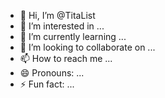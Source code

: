 - 👋 Hi, I’m @TitaList
- 👀 I’m interested in ...
- 🌱 I’m currently learning ...
- 💞️ I’m looking to collaborate on ...
- 📫 How to reach me ...
- 😄 Pronouns: ...
- ⚡ Fun fact: ...

<!---
TitaList/TitaList is a ✨ special ✨ repository because its `README.md` (this file) appears on your GitHub profile.
You can click the Preview link to take a look at your changes.
--->

